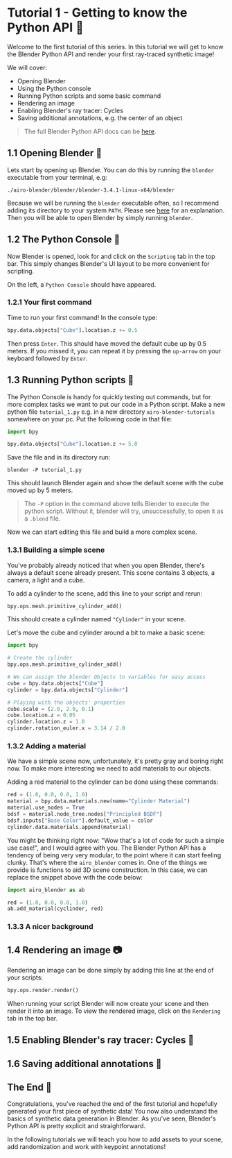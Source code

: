 # Tutorial 1 - Getting to know the Python API :notebook_with_decorative_cover:
Welcome to the first tutorial of this series.
In this tutorial we will get to know the Blender Python API and render your first ray-traced synthetic image!

We will cover:
* Opening Blender
* Using the Python console
* Running Python scripts and some basic command
* Rendering an image
* Enabling Blender's ray tracer: Cycles
* Saving additional annotations, e.g. the center of an object

> The full Blender Python API docs can be [here](https://docs.blender.org/api/current/index.html).

## 1.1 Opening Blender :art:
Lets start by opening up Blender. You can do this by running the `blender` executable from your terminal, e.g:
```
./airo-blender/blender/blender-3.4.1-linux-x64/blender
```
Because we will be running the `blender` executable often, so I recommend adding its directory to your system `PATH`.
Please see [here](../../adding_blender_to_bashrc.md) for an explanation.
Then you will be able to open Blender by simply running `blender`.

## 1.2 The Python Console :snake:
Now Blender is opened, look for and click on the `Scripting` tab in the top bar.
This simply changes Blender's UI layout to be more convenient for scripting.

On the left, a `Python Console` should have appeared.

### 1.2.1 Your first command
Time to run your first command! In the console type:
```python
bpy.data.objects["Cube"].location.z += 0.5
```
Then press `Enter`.
This should have moved the default cube up by 0.5 meters.
If you missed it, you can repeat it by pressing the `up-arrow` on your keyboard followed by `Enter`.

## 1.3 Running Python scripts :scroll:
The Python Console is handy for quickly testing out commands, but for more complex tasks we want to put our code in a Python script.
Make a new python file `tutorial_1.py` e.g. in a new directory `airo-blender-tutorials` somewhere on your pc.
Put the following code in that file:
```python
import bpy

bpy.data.objects["Cube"].location.z += 5.0
```
Save the file and in its directory run:
```
blender -P tutorial_1.py
```
This should launch Blender again and show the default scene with the cube moved up by 5 meters.

> The `-P` option in the command above tells Blender to execute the python script. Without it, blender will try, unsuccessfully, to open it as a `.blend` file.


Now we can start editing this file and build a more complex scene.

### 1.3.1 Building a simple scene
You've probably already noticed that when you open Blender, there's always a default scene already present.
This scene contains 3 objects, a camera, a light and a cube.

To add a cylinder to the scene, add this line to your script and rerun:
```python
bpy.ops.mesh.primitive_cylinder_add()
```
This should create a cylinder named `"Cylinder"` in your scene.

Let's move the cube and cylinder around a bit to make a basic scene:
```python
import bpy

# Create the cylinder
bpy.ops.mesh.primitive_cylinder_add()

# We can assign the blender Objects to variables for easy access
cube = bpy.data.objects["Cube"]
cylinder = bpy.data.objects["Cylinder"]

# Playing with the objects' properties
cube.scale = (2.0, 2.0, 0.1)
cube.location.z = 0.05
cylinder.location.z = 1.0
cylinder.rotation_euler.x = 3.14 / 2.0
```

### 1.3.2 Adding a material
We have a simple scene now, unfortunately, it's pretty gray and boring right now.
To make more interesting we need to add materials to our objects.

Adding a red material to the cylinder can be done using these commands:
```python
red = (1.0, 0.0, 0.0, 1.0)
material = bpy.data.materials.new(name="Cylinder Material")
material.use_nodes = True
bdsf = material.node_tree.nodes["Principled BSDF"]
bdsf.inputs["Base Color"].default_value = color
cylinder.data.materials.append(material)
```
You might be thinking right now: "Wow that's a lot of code for such a simple use case!", and I would agree with you.
The Blender Python API has a tendency of being very very modular, to the point where it can start feeling clunky.
That's where the `airo_blender` comes in.
One of the things we provide is functions to aid 3D scene construction.
In this case, we can replace the snippet above with the code below:
```python
import airo_blender as ab

red = (1.0, 0.0, 0.0, 1.0)
ab.add_material(cyclinder, red)
```

### 1.3.3 A nicer background

## 1.4 Rendering an image :camera:
Rendering an image can be done simply by adding this line at the end of your scripts:
```python
bpy.ops.render.render()
```
When running your script Blender will now create your scene and then render it into an image.
To view the rendered image, click on the `Rendering` tab in the top bar.


## 1.5 Enabling Blender's ray tracer: Cycles :high_brightness:

## 1.6 Saving additional annotations :floppy_disk:

## The End :tada:
Congratulations, you've reached the end of the first tutorial and hopefully generated your first piece of synthetic data!
You now also understand the basics of synthetic data generation in Blender.
As you've seen, Blender's Python API is pretty explicit and straightforward.

In the following tutorials we will teach you how to add assets to your scene, add randomization and work with keypoint
annotations!

